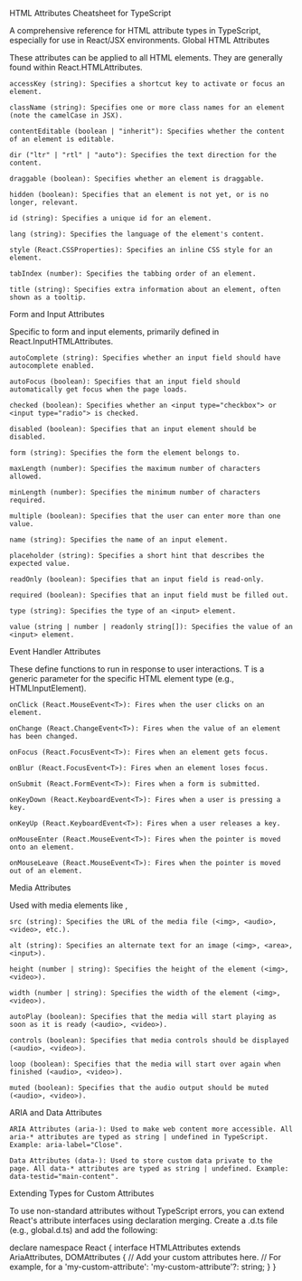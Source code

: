 HTML Attributes Cheatsheet for TypeScript

A comprehensive reference for HTML attribute types in TypeScript, especially for use in React/JSX environments.
Global HTML Attributes

These attributes can be applied to all HTML elements. They are generally found within React.HTMLAttributes<T>.

    accessKey (string): Specifies a shortcut key to activate or focus an element.

    className (string): Specifies one or more class names for an element (note the camelCase in JSX).

    contentEditable (boolean | "inherit"): Specifies whether the content of an element is editable.

    dir ("ltr" | "rtl" | "auto"): Specifies the text direction for the content.

    draggable (boolean): Specifies whether an element is draggable.

    hidden (boolean): Specifies that an element is not yet, or is no longer, relevant.

    id (string): Specifies a unique id for an element.

    lang (string): Specifies the language of the element's content.

    style (React.CSSProperties): Specifies an inline CSS style for an element.

    tabIndex (number): Specifies the tabbing order of an element.

    title (string): Specifies extra information about an element, often shown as a tooltip.

Form and Input Attributes

Specific to form and input elements, primarily defined in React.InputHTMLAttributes<HTMLInputElement>.

    autoComplete (string): Specifies whether an input field should have autocomplete enabled.

    autoFocus (boolean): Specifies that an input field should automatically get focus when the page loads.

    checked (boolean): Specifies whether an <input type="checkbox"> or <input type="radio"> is checked.

    disabled (boolean): Specifies that an input element should be disabled.

    form (string): Specifies the form the element belongs to.

    maxLength (number): Specifies the maximum number of characters allowed.

    minLength (number): Specifies the minimum number of characters required.

    multiple (boolean): Specifies that the user can enter more than one value.

    name (string): Specifies the name of an input element.

    placeholder (string): Specifies a short hint that describes the expected value.

    readOnly (boolean): Specifies that an input field is read-only.

    required (boolean): Specifies that an input field must be filled out.

    type (string): Specifies the type of an <input> element.

    value (string | number | readonly string[]): Specifies the value of an <input> element.

Event Handler Attributes

These define functions to run in response to user interactions. T is a generic parameter for the specific HTML element type (e.g., HTMLInputElement).

    onClick (React.MouseEvent<T>): Fires when the user clicks on an element.

    onChange (React.ChangeEvent<T>): Fires when the value of an element has been changed.

    onFocus (React.FocusEvent<T>): Fires when an element gets focus.

    onBlur (React.FocusEvent<T>): Fires when an element loses focus.

    onSubmit (React.FormEvent<T>): Fires when a form is submitted.

    onKeyDown (React.KeyboardEvent<T>): Fires when a user is pressing a key.

    onKeyUp (React.KeyboardEvent<T>): Fires when a user releases a key.

    onMouseEnter (React.MouseEvent<T>): Fires when the pointer is moved onto an element.

    onMouseLeave (React.MouseEvent<T>): Fires when the pointer is moved out of an element.

Media Attributes

Used with media elements like <img>, <audio>, and <video>.

    src (string): Specifies the URL of the media file (<img>, <audio>, <video>, etc.).

    alt (string): Specifies an alternate text for an image (<img>, <area>, <input>).

    height (number | string): Specifies the height of the element (<img>, <video>).

    width (number | string): Specifies the width of the element (<img>, <video>).

    autoPlay (boolean): Specifies that the media will start playing as soon as it is ready (<audio>, <video>).

    controls (boolean): Specifies that media controls should be displayed (<audio>, <video>).

    loop (boolean): Specifies that the media will start over again when finished (<audio>, <video>).

    muted (boolean): Specifies that the audio output should be muted (<audio>, <video>).

ARIA and Data Attributes

    ARIA Attributes (aria-): Used to make web content more accessible. All aria-* attributes are typed as string | undefined in TypeScript. Example: aria-label="Close".

    Data Attributes (data-): Used to store custom data private to the page. All data-* attributes are typed as string | undefined. Example: data-testid="main-content".

Extending Types for Custom Attributes

To use non-standard attributes without TypeScript errors, you can extend React's attribute interfaces using declaration merging. Create a .d.ts file (e.g., global.d.ts) and add the following:

declare namespace React {
  interface HTMLAttributes<T> extends AriaAttributes, DOMAttributes<T> {
    // Add your custom attributes here.
    // For example, for a 'my-custom-attribute':
    'my-custom-attribute'?: string;
  }
}

